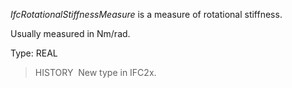 _IfcRotationalStiffnessMeasure_ is a measure of rotational stiffness.

Usually measured in Nm/rad.

Type: REAL

> HISTORY&nbsp; New type in IFC2x.
